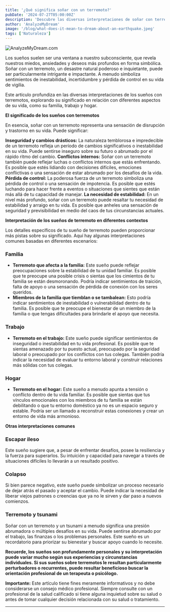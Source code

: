 ```yaml
---
title: '¿Qué significa soñar con un terremoto?'
pubDate: '2024-07-27T05:00:00Z'
description: 'Descubre las diversas interpretaciones de soñar con terremoto, desde inseguridad y cambios drásticos hasta conflictos internos.'
author: 'AnalyzeMyDream'
image: '/blog/what-does-it-mean-to-dream-about-an-earthquake.jpeg'
tags: ['Naturaleza']
---
```


![AnalyzeMyDream.com](/blog/what-does-it-mean-to-dream-about-an-earthquake.jpeg)


Los sueños suelen ser una ventana a nuestro subconsciente, que revela nuestros miedos, ansiedades y deseos más profundos en forma simbólica. Soñar con un terremoto, un desastre natural poderoso e inquietante, puede ser particularmente intrigante e impactante. A menudo simboliza sentimientos de inestabilidad, incertidumbre y pérdida de control en su vida de vigilia. 

Este artículo profundiza en las diversas interpretaciones de los sueños con terremotos, explorando su significado en relación con diferentes aspectos de su vida, como su familia, trabajo y hogar. 

**El significado de los sueños con terremotos**

En esencia, soñar con un terremoto representa una sensación de disrupción y trastorno en su vida. Puede significar:

**Inseguridad y cambios drásticos:** La naturaleza temblorosa e impredecible de un terremoto refleja un período de cambios significativos o inestabilidad en su vida. Puede sentirse inseguro sobre su futuro o abrumado por el rápido ritmo del cambio.
**Conflictos internos:** Soñar con un terremoto también puede reflejar luchas o conflictos internos que estás enfrentando. Es posible que estés lidiando con decisiones difíciles, emociones conflictivas o una sensación de estar abrumado por los desafíos de la vida.
**Pérdida de control:** La poderosa fuerza de un terremoto simboliza una pérdida de control o una sensación de impotencia. Es posible que estés luchando para hacer frente a eventos o situaciones que sientes que están más allá de tu capacidad de manejar.
**La necesidad de estabilidad:** En un nivel más profundo, soñar con un terremoto puede resaltar tu necesidad de estabilidad y arraigo en tu vida. Es posible que anheles una sensación de seguridad y previsibilidad en medio del caos de tus circunstancias actuales.

**Interpretación de los sueños de terremoto en diferentes contextos**

Los detalles específicos de tu sueño de terremoto pueden proporcionar más pistas sobre su significado. Aquí hay algunas interpretaciones comunes basadas en diferentes escenarios:

### Familia

- **Terremoto que afecta a la familia:** Este sueño puede reflejar preocupaciones sobre la estabilidad de tu unidad familiar. Es posible que te preocupe una posible crisis o sientas que los cimientos de tu familia se están desmoronando. Podría indicar sentimientos de traición, falta de apoyo o una sensación de pérdida de conexión con los seres queridos.
- **Miembros de la familia que tiemblan o se tambalean:** Esto podría indicar sentimientos de inestabilidad o vulnerabilidad dentro de tu familia. Es posible que te preocupe el bienestar de un miembro de la familia o que tengas dificultades para brindarle el apoyo que necesita. 

### Trabajo

- **Terremoto en el trabajo:** Este sueño puede significar sentimientos de inseguridad o inestabilidad en tu vida profesional. Es posible que te sientas amenazado por tu puesto actual, preocupado por la seguridad laboral o preocupado por los conflictos con tus colegas. También podría indicar la necesidad de evaluar tu entorno laboral y construir relaciones más sólidas con tus colegas.

### Hogar

- **Terremoto en el hogar:** Este sueño a menudo apunta a tensión o conflicto dentro de tu vida familiar. Es posible que sientas que tus vínculos emocionales con los miembros de tu familia se están debilitando o que tu entorno doméstico ya no es un espacio seguro y estable. Podría ser un llamado a reconstruir estas conexiones y crear un entorno de vida más armonioso.

**Otras interpretaciones comunes**

### Escapar ileso

Este sueño sugiere que, a pesar de enfrentar desafíos, posee la resiliencia y la fuerza para superarlos. Su intuición y capacidad para navegar a través de situaciones difíciles lo llevarán a un resultado positivo.

### Colapso

Si bien parece negativo, este sueño puede simbolizar un proceso necesario de dejar atrás el pasado y aceptar el cambio. Puede indicar la necesidad de liberar viejos patrones o creencias que ya no le sirven y dar paso a nuevos comienzos.

### Terremoto y tsunami

Soñar con un terremoto y un tsunami a menudo significa una presión abrumadora o múltiples desafíos en su vida. Puede sentirse abrumado por el trabajo, las finanzas o los problemas personales. Este sueño es un recordatorio para priorizar su bienestar y buscar apoyo cuando lo necesite.

**Recuerde, los sueños son profundamente personales y su interpretación puede variar mucho según sus experiencias y circunstancias individuales. Si sus sueños sobre terremotos le resultan particularmente perturbadores o recurrentes, puede resultar beneficioso buscar la orientación profesional de un terapeuta o psicólogo.**

**Importante:** Este artículo tiene fines meramente informativos y no debe considerarse un consejo médico profesional. Siempre consulte con un profesional de la salud calificado si tiene alguna inquietud sobre su salud o antes de tomar cualquier decisión relacionada con su salud o tratamiento.

---
